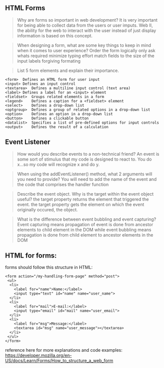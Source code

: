 ## HTML Forms 


<!-- This document is for reference purposes and may contain materials directly sourced from the following publications: [web forms](https://developer.mozilla.org/en-US/docs/Learn/Forms), [first form](https://developer.mozilla.org/en-US/docs/Learn/Forms/Your_first_form), [structure a web form](https://developer.mozilla.org/en-US/docs/Learn/Forms/How_to_structure_a_web_form), [JavaScript](https://developer.mozilla.org/en-US/docs/Learn/JavaScript), [Introduction to events](https://developer.mozilla.org/en-US/docs/Learn/JavaScript/Building_blocks/Events) -->

>Why are forms so important in web development?
It is very important for being able to collect data from the users or user imputs. Web II, the ability for the web to interact with the user instead of just display information is based on this concept.

>When designing a form, what are some key things to keep in mind when it comes to user experience?
Order the form logically
only ask whats required
minimize typing effort
match fields to the size of the input
labels
forgiving formating

>List 5 form elements and explain their importance.

```
<form>	Defines an HTML form for user input
<input>	Defines an input control
<textarea>	Defines a multiline input control (text area)
<label>	Defines a label for an <input> element
<fieldset>	Groups related elements in a form
<legend>	Defines a caption for a <fieldset> element
<select>	Defines a drop-down list
<optgroup>	Defines a group of related options in a drop-down list
<option>	Defines an option in a drop-down list
<button>	Defines a clickable button
<datalist>	Specifies a list of pre-defined options for input controls
<output>	Defines the result of a calculation
```

## Event Listener

>How would you describe events to a non-technical friend?
An event is some sort of stimulus that my code is designed to react to. You do x...so my code will recognize x and do y.

>When using the addEventListener() method, what 2 arguments will you need to provide?
You will need to add the name of the event and the code that comprises the handler function

>Describe the event object. Why is the target within the event object useful?
the target property returns the element that triggered the event. the target property gets the element on which the event originally occured, the object. 


>What is the difference between event bubbling and event capturing?
Event capturing means propagation of event is done from ancestor elements to child element in the DOM while event bubbling means propagation is done from child element to ancestor elements in the DOM

## HTML for forms:

forms should follow this structure in HTML:

```
<form action="/my-handling-form-page" method="post">
 <ul>
  <li>
    <label for="name">Name:</label>
    <input type="text" id="name" name="user_name">
  </li>
  <li>
    <label for="mail">E-mail:</label>
    <input type="email" id="mail" name="user_email">
  </li>
  <li>
    <label for="msg">Message:</label>
    <textarea id="msg" name="user_message"></textarea>
  </li>
 </ul>
</form>
```

reference here for more explanations and code examples: https://developer.mozilla.org/en-US/docs/Learn/Forms/How_to_structure_a_web_form